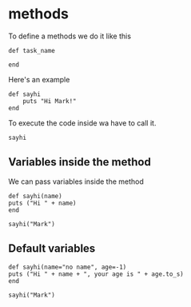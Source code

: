 # methods

To define a methods we do it like this

```
def task_name

end
```

Here's an example

```
def sayhi
    puts "Hi Mark!"
end
```

To execute the code inside wa have to call it.

```
sayhi
```

## Variables inside the method

We can pass variables inside the method

```
def sayhi(name)
puts ("Hi " + name)
end

sayhi("Mark")
```

## Default variables

```
def sayhi(name="no name", age=-1)
puts ("Hi " + name + ", your age is " + age.to_s)
end

sayhi("Mark")
```